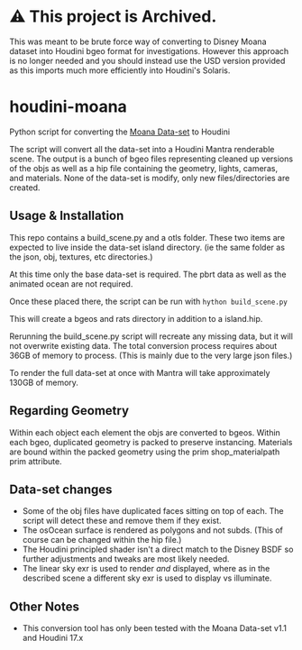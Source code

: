 # ⚠️ This project is Archived.

This was meant to be brute force way of converting to Disney Moana dataset into Houdini bgeo format for investigations. However this approach is no longer needed and you should instead use the USD version provided as this imports much more efficiently into Houdini's Solaris.

# houdini-moana
Python script for converting the [Moana Data-set](https://www.disneyanimation.com/data-sets/?drawer=/resources/moana-island-scene/) to Houdini

The script will convert all the data-set into a Houdini Mantra renderable scene. The output is a bunch of bgeo files representing cleaned up versions of the objs as well as a hip file containing the geometry, lights, cameras, and materials. None of the data-set is modify, only new files/directories are created.

## Usage & Installation
This repo contains a build_scene.py and a otls folder. These two items are expected to live inside the data-set island directory. (ie the same folder as the json, obj, textures, etc directories.)

At this time only the base data-set is required. The pbrt data as well as the animated ocean are not required.

Once these placed there, the script can be run with 
`hython build_scene.py`

This will create a bgeos and rats directory in addition to a island.hip.

Rerunning the build_scene.py script will recreate any missing data, but it will not overwrite existing data. The total conversion process requires about 36GB of memory to process. (This is mainly due to the very large json files.)

To render the full data-set at once with Mantra will take approximately 130GB of memory.

## Regarding Geometry
Within each object each element the objs are converted to bgeos. Within each bgeo, duplicated geometry is packed to preserve instancing. Materials are bound within the packed geometry using the prim shop_materialpath prim attribute.

## Data-set changes
* Some of the obj files have duplicated faces sitting on top of each. The script will detect these and remove them if they exist.
* The osOcean surface is rendered as polygons and not subds. (This of course can be changed within the hip file.)
* The Houdini principled shader isn't a direct match to the Disney BSDF so further adjustments and tweaks are most likely needed.
* The linear sky exr is used to render *and* displayed, where as in the described scene a different sky exr is used to display vs illuminate.

## Other Notes
* This conversion tool has only been tested with the Moana Data-set v1.1 and Houdini 17.x

